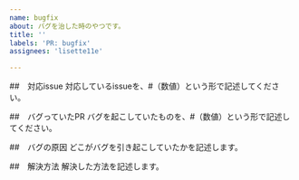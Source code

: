 ```yaml
---
name: bugfix
about: バグを治した時のやつです。
title: ''
labels: 'PR: bugfix'
assignees: 'lisette11e'

---
```


##　対応issue
対応しているissueを、#（数値）という形で記述してください。

##　バグっていたPR
バグを起こしていたものを、#（数値）という形で記述してください。

##　バグの原因
どこがバグを引き起こしていたかを記述します。

##　解決方法
解決した方法を記述します。
